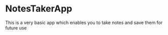 # NotesTakerApp
This is a very basic app which enables you to take notes and save them for future use
